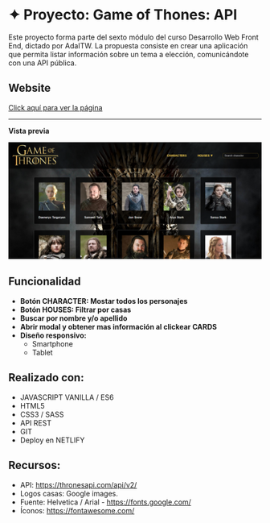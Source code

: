 # ✦ Proyecto: **Game of Thones: API**

Este proyecto forma parte del sexto módulo del curso Desarrollo Web Front End, dictado por AdaITW. La propuesta consiste en crear una aplicación que permita listar información sobre un tema a elección, comunicándote con una API pública.

## Website

[Click aquí para ver la página](https://gotapi-lmrz.netlify.app)

---

**Vista previa**

<img src="./imgs/img_vistaprevia.png" alt="">

## Funcionalidad

- **Botón CHARACTER: Mostar todos los personajes**
- **Botón HOUSES: Filtrar por casas**
- **Buscar por nombre y/o apellido**
- **Abrir modal y obtener mas información al clickear CARDS**
- **Diseño responsivo:**
  - Smartphone
  - Tablet

## Realizado con:

- JAVASCRIPT VANILLA / ES6
- HTML5
- CSS3 / SASS
- API REST
- GIT
- Deploy en NETLIFY

## Recursos:

- API: https://thronesapi.com/api/v2/
- Logos casas: Google images.
- Fuente: Helvetica / Arial - https://fonts.google.com/
- Íconos: https://fontawesome.com/
